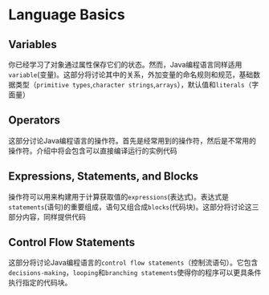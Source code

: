 # Language Basics

## Variables

你已经学习了对象通过属性保存它们的状态。然而，Java编程语言同样适用`variable`\(变量\)。这部分将讨论其中的关系，外加变量的命名规则和规范，基础数据类型（`primitive types`,`character strings`,`arrays`），默认值和`literals`（字面量）

## Operators

这部分讨论Java编程语言的操作符。首先是经常用到的操作符，然后是不常用的操作符。介绍中将会包含可以直接编译运行的实例代码

## Expressions, Statements, and Blocks

操作符可以用来构建用于计算获取值的`expressions`\(表达式\)。表达式是`statements`\(语句\)的重要组成，语句又组合成`blocks`\(代码块\)。这部分将讨论这三部分内容，同样提供代码

## Control Flow Statements

这部分将讨论Java编程语言的`control flow statements`（控制流语句）。它包含`decisions-making`，`looping`和`branching statements`使得你的程序可以更具条件执行指定的代码块。

